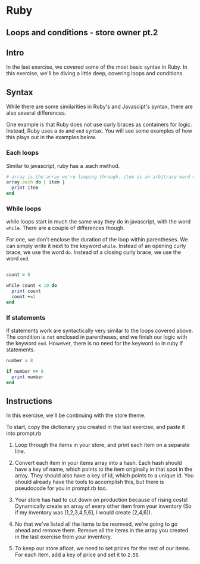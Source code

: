 # Ruby

## Loops and conditions - store owner pt.2 

## Intro
In the last exercise, we covered some of the most basic syntax in Ruby. In this exercise, we'll be diving a little deep, covering loops and conditions. 

## Syntax
While there are some similarities in Ruby's and Javascipt's syntax, there are also several differences. 

One example is that Ruby does not use curly braces as containers for logic. Instead, Ruby uses a `do` and `end` syntax. You will see some examples of how this plays out in the examples below. 

### Each loops
Similar to javascript, ruby has a .each method. 

```ruby
# array is the array we're looping through. item is an arbitrary word we've chosen to represent each element of our array in turn. end is essentially a closing curly brace. 
array.each do | item |
  print item
end 

```
### While loops
while loops start in much the same way they do in javascript, with the word `while`. There are a couple of differences though. 

For one, we don't enclose the duration of the loop within parentheses. We can simply write it next to the keyword `while`. Instead of an opening curly brace, we use the word `do`. Instead of a closing curly brace, we use the word `end`.

```ruby

count = 0

while count < 10 do
  print count 
  count +=1
end  

```

### If statements
If statements work are syntactically very similar to the loops covered above. The condition is `not` enclosed in parentheses, end we finish our logic with the keyword `end`. However, there is no need for the keyword `do` in ruby if statements. 

```ruby
number = 8

if number == 8 
  print number
end  

```

## Instructions
In this exercise, we'll be continuing with the store theme.

To start, copy the dictionary you created in the last exercise, and paste it into prompt.rb

1. Loop through the items in your store, and print each item on a separate line.

2. Convert each item in your items array into a hash. Each hash should have a key of name, which points to the item originally in that spot in the array. They should also have a key of id, which points to a unique id. You should already have the tools to accomplish this, but there is pseudocode for you in prompt.rb too. 

3. Your store has had to cut down on production because of rising costs! Dynamically create an array of every other item from your inventory (So if my inventory was [1,2,3,4,5,6], I would create [2,4,6]).

4. No that we've listed all the items to be reomved, we're going to go ahead and remove them. Remove all the items in the array you created in the last exercise from your inventory.

5. To keep our store afloat, we need to set prices for the rest of our items. For each item, add a key of price and set it to `2.50`.